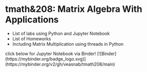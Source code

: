 
<h1>tmath&208: Matrix Algebra With Applications</h1>
<ul>
  <li>List of labs using Python and Jupyter Notebook</li>
  <li>List of Homeworks</li>
  <li>Including Matrix Multiplication using threads in Python</li>
</ul>
click below for Jupyter Notebook via Binder!
[![Binder](https://mybinder.org/badge_logo.svg)](https://mybinder.org/v2/gh/veasnab/tmath208/main)
